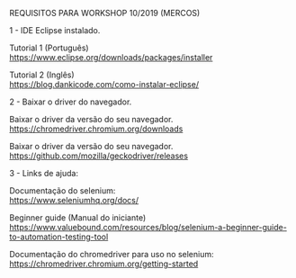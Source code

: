 REQUISITOS PARA WORKSHOP 10/2019 (MERCOS)  



1 - IDE Eclipse instalado.  

Tutorial 1 (Português)  
https://www.eclipse.org/downloads/packages/installer  


Tutorial 2 (Inglês)  
https://blog.dankicode.com/como-instalar-eclipse/  


2 - Baixar o driver do navegador.    



Baixar o driver da versão do seu navegador.  
https://chromedriver.chromium.org/downloads  

Baixar o driver da versão do seu navegador.  
https://github.com/mozilla/geckodriver/releases    


3 - Links de ajuda:  


Documentação do selenium:  
https://www.seleniumhq.org/docs/  

Beginner guide (Manual do iniciante)  
https://www.valuebound.com/resources/blog/selenium-a-beginner-guide-to-automation-testing-tool  

Documentação do chromedriver para uso no selenium:  
https://chromedriver.chromium.org/getting-started  

